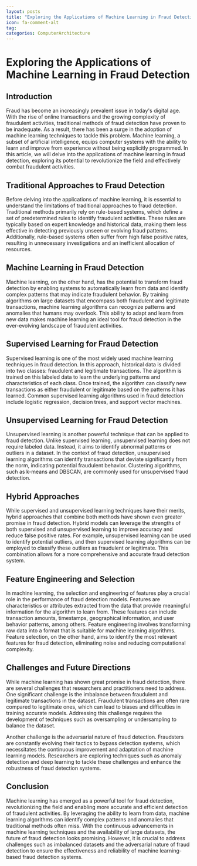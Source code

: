 ```yaml
---
layout: posts
title: "Exploring the Applications of Machine Learning in Fraud Detection"
icon: fa-comment-alt
tag:      
categories: ComputerArchitecture
---
```



# Exploring the Applications of Machine Learning in Fraud Detection

## Introduction

Fraud has become an increasingly prevalent issue in today's digital age. With the rise of online transactions and the growing complexity of fraudulent activities, traditional methods of fraud detection have proven to be inadequate. As a result, there has been a surge in the adoption of machine learning techniques to tackle this problem. Machine learning, a subset of artificial intelligence, equips computer systems with the ability to learn and improve from experience without being explicitly programmed. In this article, we will delve into the applications of machine learning in fraud detection, exploring its potential to revolutionize the field and effectively combat fraudulent activities.

## Traditional Approaches to Fraud Detection

Before delving into the applications of machine learning, it is essential to understand the limitations of traditional approaches to fraud detection. Traditional methods primarily rely on rule-based systems, which define a set of predetermined rules to identify fraudulent activities. These rules are typically based on expert knowledge and historical data, making them less effective in detecting previously unseen or evolving fraud patterns. Additionally, rule-based systems often suffer from high false positive rates, resulting in unnecessary investigations and an inefficient allocation of resources.

## Machine Learning in Fraud Detection

Machine learning, on the other hand, has the potential to transform fraud detection by enabling systems to automatically learn from data and identify complex patterns that may indicate fraudulent behavior. By training algorithms on large datasets that encompass both fraudulent and legitimate transactions, machine learning algorithms can recognize patterns and anomalies that humans may overlook. This ability to adapt and learn from new data makes machine learning an ideal tool for fraud detection in the ever-evolving landscape of fraudulent activities.

## Supervised Learning for Fraud Detection

Supervised learning is one of the most widely used machine learning techniques in fraud detection. In this approach, historical data is divided into two classes: fraudulent and legitimate transactions. The algorithm is trained on this labeled data to learn the underlying patterns and characteristics of each class. Once trained, the algorithm can classify new transactions as either fraudulent or legitimate based on the patterns it has learned. Common supervised learning algorithms used in fraud detection include logistic regression, decision trees, and support vector machines.

## Unsupervised Learning for Fraud Detection

Unsupervised learning is another powerful technique that can be applied to fraud detection. Unlike supervised learning, unsupervised learning does not require labeled data. Instead, it aims to identify abnormal patterns or outliers in a dataset. In the context of fraud detection, unsupervised learning algorithms can identify transactions that deviate significantly from the norm, indicating potential fraudulent behavior. Clustering algorithms, such as k-means and DBSCAN, are commonly used for unsupervised fraud detection.

## Hybrid Approaches

While supervised and unsupervised learning techniques have their merits, hybrid approaches that combine both methods have shown even greater promise in fraud detection. Hybrid models can leverage the strengths of both supervised and unsupervised learning to improve accuracy and reduce false positive rates. For example, unsupervised learning can be used to identify potential outliers, and then supervised learning algorithms can be employed to classify these outliers as fraudulent or legitimate. This combination allows for a more comprehensive and accurate fraud detection system.

## Feature Engineering and Selection

In machine learning, the selection and engineering of features play a crucial role in the performance of fraud detection models. Features are characteristics or attributes extracted from the data that provide meaningful information for the algorithm to learn from. These features can include transaction amounts, timestamps, geographical information, and user behavior patterns, among others. Feature engineering involves transforming raw data into a format that is suitable for machine learning algorithms. Feature selection, on the other hand, aims to identify the most relevant features for fraud detection, eliminating noise and reducing computational complexity.

## Challenges and Future Directions

While machine learning has shown great promise in fraud detection, there are several challenges that researchers and practitioners need to address. One significant challenge is the imbalance between fraudulent and legitimate transactions in the dataset. Fraudulent transactions are often rare compared to legitimate ones, which can lead to biases and difficulties in training accurate models. Addressing this challenge requires the development of techniques such as oversampling or undersampling to balance the dataset.

Another challenge is the adversarial nature of fraud detection. Fraudsters are constantly evolving their tactics to bypass detection systems, which necessitates the continuous improvement and adaptation of machine learning models. Researchers are exploring techniques such as anomaly detection and deep learning to tackle these challenges and enhance the robustness of fraud detection systems.

## Conclusion

Machine learning has emerged as a powerful tool for fraud detection, revolutionizing the field and enabling more accurate and efficient detection of fraudulent activities. By leveraging the ability to learn from data, machine learning algorithms can identify complex patterns and anomalies that traditional methods often miss. With the continuous advancements in machine learning techniques and the availability of large datasets, the future of fraud detection looks promising. However, it is crucial to address challenges such as imbalanced datasets and the adversarial nature of fraud detection to ensure the effectiveness and reliability of machine learning-based fraud detection systems.